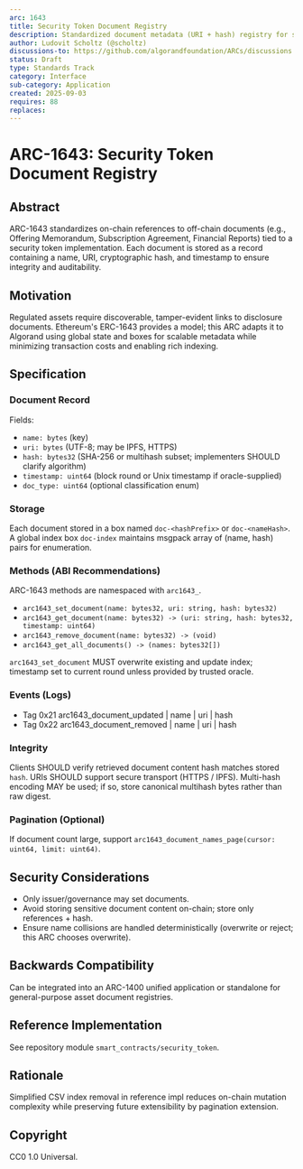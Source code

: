 ```yaml
---
arc: 1643
title: Security Token Document Registry
description: Standardized document metadata (URI + hash) registry for security tokens
author: Ludovit Scholtz (@scholtz)
discussions-to: https://github.com/algorandfoundation/ARCs/discussions
status: Draft
type: Standards Track
category: Interface
sub-category: Application
created: 2025-09-03
requires: 88
replaces:
---
```


# ARC-1643: Security Token Document Registry

## Abstract

ARC-1643 standardizes on-chain references to off-chain documents (e.g., Offering Memorandum, Subscription Agreement, Financial Reports) tied to a security token implementation. Each document is stored as a record containing a name, URI, cryptographic hash, and timestamp to ensure integrity and auditability.

## Motivation

Regulated assets require discoverable, tamper-evident links to disclosure documents. Ethereum's ERC-1643 provides a model; this ARC adapts it to Algorand using global state and boxes for scalable metadata while minimizing transaction costs and enabling rich indexing.

## Specification

### Document Record

Fields:

- `name: bytes` (key)
- `uri: bytes` (UTF-8; may be IPFS, HTTPS)
- `hash: bytes32` (SHA-256 or multihash subset; implementers SHOULD clarify algorithm)
- `timestamp: uint64` (block round or Unix timestamp if oracle-supplied)
- `doc_type: uint64` (optional classification enum)

### Storage

Each document stored in a box named `doc-<hashPrefix>` or `doc-<nameHash>`. A global index box `doc-index` maintains msgpack array of (name, hash) pairs for enumeration.

### Methods (ABI Recommendations)

ARC-1643 methods are namespaced with `arc1643_`.

- `arc1643_set_document(name: bytes32, uri: string, hash: bytes32)`
- `arc1643_get_document(name: bytes32) -> (uri: string, hash: bytes32, timestamp: uint64)`
- `arc1643_remove_document(name: bytes32) -> (void)`
- `arc1643_get_all_documents() -> (names: bytes32[])`

`arc1643_set_document` MUST overwrite existing and update index; timestamp set to current round unless provided by trusted oracle.

### Events (Logs)

- Tag 0x21 arc1643_document_updated | name | uri | hash
- Tag 0x22 arc1643_document_removed | name | uri | hash

### Integrity

Clients SHOULD verify retrieved document content hash matches stored `hash`. URIs SHOULD support secure transport (HTTPS / IPFS). Multi-hash encoding MAY be used; if so, store canonical multihash bytes rather than raw digest.

### Pagination (Optional)

If document count large, support `arc1643_document_names_page(cursor: uint64, limit: uint64)`.

## Security Considerations

- Only issuer/governance may set documents.
- Avoid storing sensitive document content on-chain; store only references + hash.
- Ensure name collisions are handled deterministically (overwrite or reject; this ARC chooses overwrite).

## Backwards Compatibility

Can be integrated into an ARC-1400 unified application or standalone for general-purpose asset document registries.

## Reference Implementation

See repository module `smart_contracts/security_token`.

## Rationale

Simplified CSV index removal in reference impl reduces on-chain mutation complexity while preserving future extensibility by pagination extension.

## Copyright

CC0 1.0 Universal.
